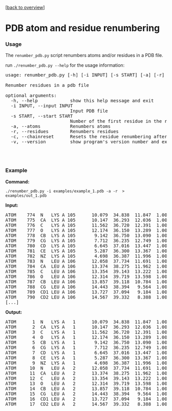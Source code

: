 [[back to overview](../../README.md)]

# PDB atom and residue renumbering

### Usage

The `renumber_pdb.py` script renumbers atoms and/or residues in a PDB file.

run `./renumber_pdb.py --help` for the usage information:

<pre>
usage: renumber_pdb.py [-h] [-i INPUT] [-s START] [-a] [-r] [-c]

Renumber residues in a pdb file

optional arguments:
  -h, --help            show this help message and exit
  -i INPUT, --input INPUT
                        Input PDB file
  -s START, --start START
                        Number of the first residue in the renumbered file (default = 1)
  -a, --atoms           Renumbers atoms
  -r, --residues        Renumbers residues
  -c, --chainreset      Resets the residue renumbering after encountering a new chain.
  -v, --version         show program's version number and exit
</pre>

<br>
<br>

### Example

**Command:**

	./renumber_pdb.py -i examples/example_1.pdb -a -r  > examples/out_1.pdb

**Input:**
<pre>
ATOM    774  N   LYS A 105      10.079  34.838  11.847  1.00 29.57           N  
ATOM    775  CA  LYS A 105      10.147  36.293  12.036  1.00 28.05           C  
ATOM    776  C   LYS A 105      11.562  36.720  12.391  1.00 27.06           C  
ATOM    777  O   LYS A 105      12.174  36.150  13.289  1.00 27.14           O  
ATOM    778  CB  LYS A 105       9.142  36.750  13.090  1.00 27.30           C  
ATOM    779  CG  LYS A 105       7.712  36.235  12.749  1.00 27.03           C  
ATOM    780  CD  LYS A 105       6.645  37.016  13.447  1.00 26.83           C  
ATOM    781  CE  LYS A 105       5.287  36.300  13.367  1.00 24.94           C  
ATOM    782  NZ  LYS A 105       4.698  36.387  11.996  1.00 23.03           N  
ATOM    783  N   LEU A 106      12.058  37.734  11.691  1.00 25.68           N  
ATOM    784  CA  LEU A 106      13.374  38.275  11.962  1.00 25.87           C  
ATOM    785  C   LEU A 106      13.354  39.143  13.222  1.00 25.22           C  
ATOM    786  O   LEU A 106      12.314  39.719  13.598  1.00 24.89           O  
ATOM    787  CB  LEU A 106      13.857  39.118  10.784  1.00 25.38           C  
ATOM    788  CG  LEU A 106      14.443  38.394   9.564  1.00 27.94           C  
ATOM    789  CD1 LEU A 106      13.727  37.094   9.184  1.00 27.95           C  
ATOM    790  CD2 LEU A 106      14.567  39.332   8.388  1.00 26.61           C  
[...]
</pre>

**Output:**
<pre>
ATOM      1  N   LYS A   1      10.079  34.838  11.847  1.00 29.57           N
ATOM      2  CA  LYS A   1      10.147  36.293  12.036  1.00 28.05           C
ATOM      3  C   LYS A   1      11.562  36.720  12.391  1.00 27.06           C
ATOM      4  O   LYS A   1      12.174  36.150  13.289  1.00 27.14           O
ATOM      5  CB  LYS A   1       9.142  36.750  13.090  1.00 27.30           C
ATOM      6  CG  LYS A   1       7.712  36.235  12.749  1.00 27.03           C
ATOM      7  CD  LYS A   1       6.645  37.016  13.447  1.00 26.83           C
ATOM      8  CE  LYS A   1       5.287  36.300  13.367  1.00 24.94           C
ATOM      9  NZ  LYS A   1       4.698  36.387  11.996  1.00 23.03           N
ATOM     10  N   LEU A   2      12.058  37.734  11.691  1.00 25.68           N
ATOM     11  CA  LEU A   2      13.374  38.275  11.962  1.00 25.87           C
ATOM     12  C   LEU A   2      13.354  39.143  13.222  1.00 25.22           C
ATOM     13  O   LEU A   2      12.314  39.719  13.598  1.00 24.89           O
ATOM     14  CB  LEU A   2      13.857  39.118  10.784  1.00 25.38           C
ATOM     15  CG  LEU A   2      14.443  38.394   9.564  1.00 27.94           C
ATOM     16  CD1 LEU A   2      13.727  37.094   9.184  1.00 27.95           C
ATOM     17  CD2 LEU A   2      14.567  39.332   8.388  1.00 26.61           C
</pre>